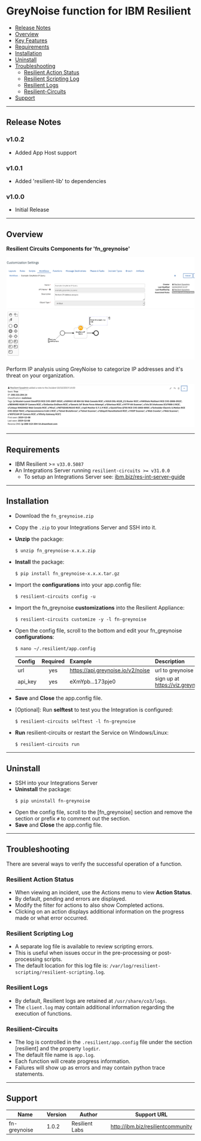 <!-- This file is generated by running resilient-circuits docgen -->
# GreyNoise function for IBM Resilient

  - [Release Notes](#release-notes)
  - [Overview](#overview)
  - [Key Features](#key-features)
  - [Requirements](#requirements)
  - [Installation](#installation)
  - [Uninstall](#uninstall)
  - [Troubleshooting](#troubleshooting)
    - [Resilient Action Status](#resilient-action-status)
    - [Resilient Scripting Log](#resilient-scripting-log)
    - [Resilient Logs](#resilient-logs)
    - [Resilient-Circuits](#resilient-circuits)
  - [Support](#support)
  
---  
## Release Notes
<!--
  Specify all changes in this release. Do not remove the release 
  notes of a previous release
-->
### v1.0.2
* Added App Host support
### v1.0.1
* Added 'resilient-lib' to dependencies
### v1.0.0
* Initial Release

---
## Overview
<!-- This description is taken from the in the "description" attribute setup.py file -->
**Resilient Circuits Components for 'fn_greynoise'**

 ![screenshot: main](./doc/screenshots/greynoise_main.png)

<!-- This description is taken from the in the "long_description" attribute setup.py file -->
Perform IP analysis using GreyNoise to categorize IP addresses and it's threat on your organization.

![screenshot: main](./doc/screenshots/greynoise_result.png)

---
## Requirements
<!-- List any Requirements -->
* IBM Resilient >= `v33.0.5087`
* An Integrations Server running `resilient-circuits >= v31.0.0`
  * To setup an Integrations Server see: [ibm.biz/res-int-server-guide](ibm.biz/res-int-server-guide)

---
## Installation
* Download the `fn_greynoise.zip`
* Copy the `.zip` to your Integrations Server and SSH into it.
* **Unzip** the package:
  ```
  $ unzip fn_greynoise-x.x.x.zip
  ```
* **Install** the package:
  ```
  $ pip install fn_greynoise-x.x.x.tar.gz
  ```
* Import the **configurations** into your app.config file:
  ```
  $ resilient-circuits config -u
  ```
* Import the fn_greynoise **customizations** into the Resilient Appliance:
  ```
  $ resilient-circuits customize -y -l fn-greynoise
  ```
* Open the config file, scroll to the bottom and edit your fn_greynoise **configurations**:
  ```
  $ nano ~/.resilient/app.config
  ```
  | Config | Required | Example | Description |
  | ------ | :------: | ------- | ----------- |
  | url    | yes      | https://api.greynoise.io/v2/noise | url to greynoise |
  | api_key | yes     | eXmYpb...173pje0 | sign up at https://viz.greynoise.io/signup | 

* **Save** and **Close** the app.config file.
* [Optional]: Run **selftest** to test you the Integration is configured:
  ```
  $ resilient-circuits selftest -l fn-greynoise
  ```
* **Run** resilient-circuits or restart the Service on Windows/Linux:
  ```
  $ resilient-circuits run
  ```

---
## Uninstall
* SSH into your Integrations Server
* **Uninstall** the package:
  ```
  $ pip uninstall fn-greynoise
  ```
* Open the config file, scroll to the [fn_greynoise] section and remove the section or prefix `#` to comment out the section.
* **Save** and **Close** the app.config file.

---
## Troubleshooting
There are several ways to verify the successful operation of a function. 

### Resilient Action Status
* When viewing an incident, use the Actions menu to view **Action Status**. 
* By default, pending and errors are displayed. 
* Modify the filter for actions to also show Completed actions.
* Clicking on an action displays additional information on the progress made or what error occurred.

### Resilient Scripting Log
* A separate log file is available to review scripting errors.
* This is useful when issues occur in the pre-processing or post-processing scripts.
* The default location for this log file is: `/var/log/resilient-scripting/resilient-scripting.log`.

### Resilient Logs
* By default, Resilient logs are retained at `/usr/share/co3/logs`.
* The `client.log` may contain additional information regarding the execution of functions.

### Resilient-Circuits
* The log is controlled in the `.resilient/app.config` file under the section [resilient] and the property `logdir`.
* The default file name is `app.log`.
* Each function will create progress information.
* Failures will show up as errors and may contain python trace statements.

---
## Support
| Name | Version | Author | Support URL |
| ---- | ------- | ------ | ----------- |
| fn-greynoise | 1.0.2 | Resilient Labs | http://ibm.biz/resilientcommunity |